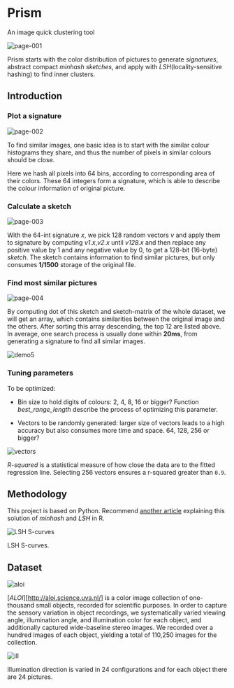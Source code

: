 # Prism
An image quick clustering tool

![page-001](screenshot/prism-page-001.jpg)

Prism starts with the color distribution of pictures to generate  *signatures*, abstract compact *minhash sketches*, and apply with *LSH*(locality-sensitive hashing) to find inner clusters.

## Introduction

### Plot a signature

![page-002](screenshot/prism-page-002.jpg)

To find similar images, one basic idea is to start with the similar colour histograms they share, and thus the number of pixels in similar colours should be close.

Here we hash all pixels into 64 bins, according to corresponding area of their colors. These 64 integers form a signature, which is able to describe the colour information of original picture.



### Calculate a sketch

![page-003](screenshot/prism-page-003.jpg)

With the 64-int signature *x*, we pick 128 random vectors *v* and apply them to signature by computing *v1.x*,*v2.x* until *v128.x* and then replace any positive value by 1 and any negative value by 0, to get a 128-bit (16-byte) *sketch*. The sketch contains information to find similar pictures, but only consumes **1/1500** storage of the original file.

### Find most similar pictures

![page-004](screenshot/prism-page-004.jpg)

By computing dot of this sketch and sketch-matrix of the whole dataset, we will get an array, which contains similarities between the original image and the others. After sorting this array descending, the top 12 are listed above. In average, one search process is usually done within **20ms**, from generating a signature to find all similar images.

![demo5](screenshot/demo5.png)

### Tuning parameters

To be optimized:

* Bin size to hold digits of colours: 2, 4, 8, 16 or bigger? Function *best_range_length* describe the process of optimizing this parameter.

* Vectors to be randomly generated: larger size of vectors leads to a high accuracy but also consumes more time and space. 64, 128, 256 or bigger? 

![vectors](screenshot/vectors-n.jpg)

*R-squared* is a statistical measure of how close the data are to the fitted regression line. Selecting 256 vectors ensures a r-squared greater than `0.9`.

## Methodology

This project is based on Python. Recommend [another article](https://cran.r-project.org/web/packages/textreuse/vignettes/textreuse-minhash.html) explaining this solution of *minhash* and *LSH* in R.

![LSH S-curves](screenshot/s-curve.png)

LSH S-curves.

## Dataset

![aloi](http://aloi.science.uva.nl/aloi/aloi.jpg)

[*ALOI*][http://aloi.science.uva.nl/] is a color image collection of one-thousand small objects, recorded for scientific purposes. In order to capture the sensory variation in object recordings, we systematically varied viewing angle, illumination angle, and illumination color for each object, and additionally captured wide-baseline stereo images. We recorded over a hundred images of each object, yielding a total of 110,250 images for the collection.

![ill](http://aloi.science.uva.nl/aloi/ill.jpg)

Illumination direction is varied in 24 configurations and for each object there are 24 pictures.
